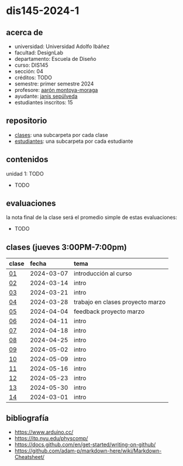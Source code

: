 # dis145-2024-1

## acerca de

- universidad: Universidad Adolfo Ibáñez
- facultad: DesignLab
- departamento: Escuela de Diseño
- curso: DIS145
- sección: 04
- créditos: TODO
- semestre: primer semestre 2024
- profesore: [aarón montoya-moraga](https://github.com/montoyamoraga/)
- ayudante: [janis sepúlveda](https://github.com/janisepulveda)
- estudiantes inscritos: 15

## repositorio

- [clases](./clases/): una subcarpeta por cada clase
- [estudiantes](./estudiantes/): una subcarpeta por cada estudiante

## contenidos

unidad 1: TODO

- TODO

## evaluaciones

la nota final de la clase será el promedio simple de estas evaluaciones:

- TODO

## clases (jueves 3:00PM-7:00pm)

| clase                  | fecha      | tema                             |
| :--------------------- | :--------- | :------------------------------- |
| [01](clases/clase-01/) | 2024-03-07 | introducción al curso            |
| [02](clases/clase-02/) | 2024-03-14 | intro                            |
| [03](clases/clase-03/) | 2024-03-21 | intro                            |
| [04](clases/clase-04/) | 2024-03-28 | trabajo en clases proyecto marzo |
| [05](clases/clase-05/) | 2024-04-04 | feedback proyecto marzo          |
| [06](clases/clase-06/) | 2024-04-11 | intro                            |
| [07](clases/clase-07/) | 2024-04-18 | intro                            |
| [08](clases/clase-08/) | 2024-04-25 | intro                            |
| [09](clases/clase-09/) | 2024-05-02 | intro                            |
| [10](clases/clase-10/) | 2024-05-09 | intro                            |
| [11](clases/clase-11/) | 2024-05-16 | intro                            |
| [12](clases/clase-12/) | 2024-05-23 | intro                            |
| [13](clases/clase-13/) | 2024-05-30 | intro                            |
| [14](clases/clase-14/) | 2024-03-01 | intro                            |

## bibliografía

- <https://www.arduino.cc/>
- <https://itp.nyu.edu/physcomp/>
- <https://docs.github.com/en/get-started/writing-on-github/>
- <https://github.com/adam-p/markdown-here/wiki/Markdown-Cheatsheet/>
